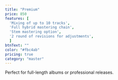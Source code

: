 ```yaml
---
title: "Premium"
price: 850
features: [
  'Mixing of up to 10 tracks', 
  'Full hybrid mastering chain', 
  'Stem mastering option', 
  '2 round of revisions for adjustments',
  ]
btnText: ""
color: "#fbc4ab"
pricing: true
category: "master"
---
```


Perfect for full-length albums or professional releases.